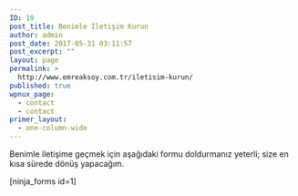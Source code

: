 ```yaml
---
ID: 19
post_title: Benimle İletişim Kurun
author: admin
post_date: 2017-05-31 03:11:57
post_excerpt: ""
layout: page
permalink: >
  http://www.emreaksoy.com.tr/iletisim-kurun/
published: true
wpnux_page:
  - contact
  - contact
primer_layout:
  - one-column-wide
---
```

Benimle iletişime geçmek için aşağıdaki formu doldurmanız yeterli; size en kısa sürede dönüş yapacağım.

[ninja_forms id=1]